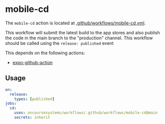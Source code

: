 # mobile-cd

The `mobile-cd` action is located at [.github/workflows/mobile-cd.yml](/oncoursesystems/workflows/tree/main/.github/workflows/mobile-cd.yml).

This workflow will submit the latest build to the app stores and also publish the code in the main branch to the "production" channel.  This workflow should be called using the `release: published` event

This depends on the following actions:
- [expo-github-action](https://github.com/marketplace/actions/expo-github-action)


## Usage 

```yaml
on:
  release:
    types: [published]
jobs:
  cd:
    uses: oncoursesystems/workflows/.github/workflows/mobile-cd@main
    secrets: inherit
```